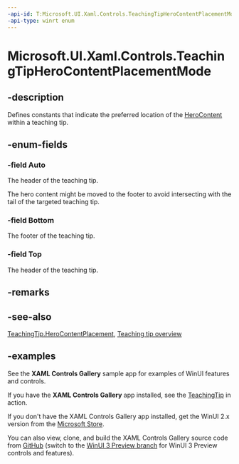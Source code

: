 ```yaml
---
-api-id: T:Microsoft.UI.Xaml.Controls.TeachingTipHeroContentPlacementMode
-api-type: winrt enum
---
```


# Microsoft.UI.Xaml.Controls.TeachingTipHeroContentPlacementMode

<!--
public enum TeachingTipHeroContentPlacementMode
-->

## -description

Defines constants that indicate the preferred location of the [HeroContent](../microsoft.ui.xaml.controls/teachingtip_herocontent.md) within a teaching tip.

## -enum-fields

### -field Auto

The header of the teaching tip.

The hero content might be moved to the footer to avoid intersecting with the tail of the targeted teaching tip.

### -field Bottom

The footer of the teaching tip.

### -field Top

The header of the teaching tip.

## -remarks

## -see-also

[TeachingTip.HeroContentPlacement](teachingtip_herocontentplacement.md), [Teaching tip overview](/windows/uwp/design/controls-and-patterns/dialogs-and-flyouts/teaching-tip)

## -examples

See the **XAML Controls Gallery** sample app for examples of WinUI features and controls.

If you have the **XAML Controls Gallery** app installed, see the [TeachingTip](xamlcontrolsgallery:/item/TeachingTip) in action.

If you don't have the XAML Controls Gallery app installed, get the WinUI 2.x version from the [Microsoft Store](https://www.microsoft.com/p/xaml-controls-gallery/9msvh128x2zt).

You can also view, clone, and build the XAML Controls Gallery source code from [GitHub](https://github.com/Microsoft/Xaml-Controls-Gallery) (switch to the [WinUI 3 Preview branch](https://github.com/microsoft/Xaml-Controls-Gallery/tree/winui3preview) for WinUI 3 Preview controls and features).
